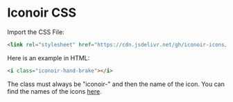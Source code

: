 # Iconoir CSS

Import the CSS File:

```html
<link rel="stylesheet" href="https://cdn.jsdelivr.net/gh/iconoir-icons/iconoir@master/css/iconoir.css">
```

Here is an example in HTML:

```html
<i class="iconoir-hand-brake"></i>
```
The class must always be "iconoir-" and then the name of the icon. You can find the names of the
icons [here](https://iconoir.com).

<SuggestLibrary />
